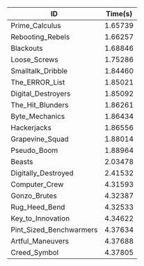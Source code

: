 |ID|Time(s)|
|-|-|
|Prime_Calculus|1.65739|
|Rebooting_Rebels|1.66257|
|Blackouts|1.68846|
|Loose_Screws|1.75286|
|Smalltalk_Dribble|1.84460|
|The_ERROR_List|1.85021|
|Digital_Destroyers|1.85092|
|The_Hit_Blunders|1.86261|
|Byte_Mechanics|1.86434|
|Hackerjacks|1.86556|
|Grapevine_Squad|1.88014|
|Pseudo_Boom|1.88964|
|Beasts|2.03478|
|Digitally_Destroyed|2.41532|
|Computer_Crew|4.31593|
|Gonzo_Brutes|4.32387|
|Rug_Heed_Bend|4.32533|
|Key_to_Innovation|4.34622|
|Pint_Sized_Benchwarmers|4.37634|
|Artful_Maneuvers|4.37688|
|Creed_Symbol|4.37805|
